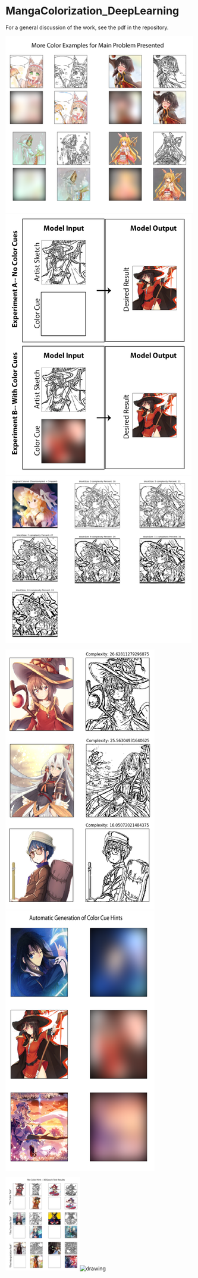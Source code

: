 # MangaColorization_DeepLearning
For a general discussion of the work, see the pdf in the repository. 

<img src=/images/MainProblemExample.png alt="drawing" width="700"/>

<img src=/images/ModelSchematic.png alt="drawing" width="500"/>

<img src=/images/CompareSketchify.png alt="drawing" width="500"/>

<img src=/images/TrainingData.png alt="drawing" height="700" width="400"/><img src=/images/ColorCueGeneration.png alt="drawing" height="700" width="400"/>

<img src=/images/NoColorCuesResults.png alt="drawing" width="200"/><img src=/images/WithColorCuesResults.png alt="drawing" width="200"/>
